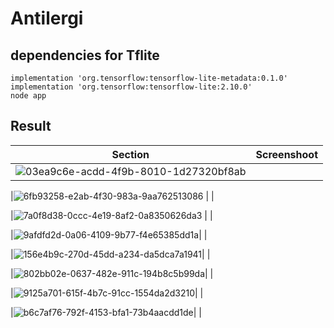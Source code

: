 # Antilergi
## dependencies for Tflite
```
implementation 'org.tensorflow:tensorflow-lite-metadata:0.1.0'
implementation 'org.tensorflow:tensorflow-lite:2.10.0'
node app
```

## Result
| Section     | Screenshoot |
|------------ |-------------|
|![03ea9c6e-acdd-4f9b-8010-1d27320bf8ab](https://github.com/rinrin26/Antilergi/assets/56067805/b99f4f67-530b-468f-b9cb-5cb3fdeb38d5) | |

|![6fb93258-e2ab-4f30-983a-9aa762513086](https://github.com/rinrin26/Antilergi/assets/56067805/d2d82cd6-7276-4202-808b-c23f08ccf366) | |

|![7a0f8d38-0ccc-4e19-8af2-0a8350626da3](https://github.com/rinrin26/Antilergi/assets/56067805/8460cd8f-ee3f-4f1a-96e0-8cead1028597) | |

|![9afdfd2d-0a06-4109-9b77-f4e65385dd1a](https://github.com/rinrin26/Antilergi/assets/56067805/d925d5de-1f24-469a-882d-9177378423c9)| |

|![156e4b9c-270d-45dd-a234-da5dca7a1941](https://github.com/rinrin26/Antilergi/assets/56067805/e694ecf3-71ac-4fa6-b2de-0ef7297ca184)| |

|![802bb02e-0637-482e-911c-194b8c5b99da](https://github.com/rinrin26/Antilergi/assets/56067805/4ca32f03-6d4e-4884-84d0-d90d5668f4ef)| |

|![9125a701-615f-4b7c-91cc-1554da2d3210](https://github.com/rinrin26/Antilergi/assets/56067805/a851ba16-e735-4594-b36c-547e923937dd)| |

|![b6c7af76-792f-4153-bfa1-73b4aacdd1de](https://github.com/rinrin26/Antilergi/assets/56067805/5ec893c8-a6e5-4bec-81ad-8b8779aa5ca6)| |
